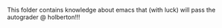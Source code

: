 This folder contains knowledge about emacs that (with luck) will pass
the autograder @ holberton!!!
